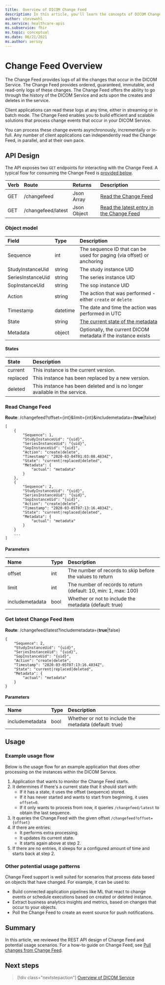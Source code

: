 ```yaml
---
title:  Overview of DICOM Change Feed 
description: In this article, you'll learn the concepts of DICOM Change Feed.
author: stevewohl
ms.service: healthcare-apis
ms.subservice: fhir
ms.topic: conceptual
ms.date: 06/21/2021
ms.author: aersoy
---
```


# Change Feed Overview

The Change Feed provides logs of all the changes that occur in the DICOM Service. The Change Feed provides ordered, guaranteed, immutable, and read-only logs of these changes. The Change Feed offers the ability to go through the history of the DICOM Service and acts upon the creates and deletes in the service.

Client applications can read these logs at any time, either in streaming or in batch mode. The Change Feed enables you to build efficient and scalable solutions that process change events that occur in your DICOM Service.

You can process these change events asynchronously, incrementally or in-full. Any number of client applications can independently read the Change Feed, in parallel, and at their own pace.

## API Design

The API exposes two `GET` endpoints for interacting with the Change Feed. A typical flow for consuming the Change Feed is [provided below](#example-usage-flow).

Verb | Route              | Returns     | Description
:--- | :----------------- | :---------- | :---
GET  | /changefeed        | Json Array  | [Read the Change Feed](#read-change-feed)
GET  | /changefeed/latest | Json Object | [Read the latest entry in the Change Feed](#get-latest-change-feed-item)

### Object model

Field               | Type      | Description
:------------------ | :-------- | :---
Sequence            | int       | The sequence ID that can be used for paging (via offset) or anchoring
StudyInstanceUid    | string    | The study instance UID
SeriesInstanceUid   | string    | The series instance UID
SopInstanceUid      | string    | The sop instance UID
Action              | string    | The action that was performed - either `create` or `delete`
Timestamp           | datetime  | The date and time the action was performed in UTC
State               | string    | [The current state of the metadata](#states)
Metadata            | object    | Optionally, the current DICOM metadata if the instance exists

#### States

State    | Description
:------- | :---
current  | This instance is the current version.
replaced | This instance has been replaced by a new version.
deleted  | This instance has been deleted and is no longer available in the service.

### Read Change Feed

**Route**: /changefeed?offset={int}&limit={int}&includemetadata={**true**|false}
```
[
    {
        "Sequence": 1,
        "StudyInstanceUid": "{uid}",
        "SeriesInstanceUid": "{uid}",
        "SopInstanceUid": "{uid}",
        "Action": "create|delete",
        "Timestamp": "2020-03-04T01:03:08.4834Z",
        "State": "current|replaced|deleted",
        "Metadata": {
            "actual": "metadata"
        }
    },
    {
        "Sequence": 2,
        "StudyInstanceUid": "{uid}",
        "SeriesInstanceUid": "{uid}",
        "SopInstanceUid": "{uid}",
        "Action": "create|delete",
        "Timestamp": "2020-03-05T07:13:16.4834Z",
        "State": "current|replaced|deleted",
        "Metadata": {
            "actual": "metadata"
        }
    }
    ...
]
```

#### Parameters

Name            | Type | Description
:-------------- | :--- | :---
offset          | int  | The number of records to skip before the values to return
limit           | int  | The number of records to return (default: 10, min: 1, max: 100)
includemetadata | bool | Whether or not to include the metadata (default: true)

### Get latest Change Feed item

**Route**: /changefeed/latest?includemetadata={**true**|false}

```
{
    "Sequence": 2,
    "StudyInstanceUid": "{uid}",
    "SeriesInstanceUid": "{uid}",
    "SopInstanceUid": "{uid}",
    "Action": "create|delete",
    "Timestamp": "2020-03-05T07:13:16.4834Z",
    "State": "current|replaced|deleted",
    "Metadata": {
        "actual": "metadata"
    }
}
```

#### Parameters

Name            | Type | Description
:-------------- | :--- | :---
includemetadata | bool | Whether or not to include the metadata (default: true)

## Usage

### Example usage flow

Below is the usage flow for an example application that does other processing on the instances within the DICOM Service.

1. Application that wants to monitor the Change Feed starts.
2. It determines if there's a current state that it should start with:
   * If it has a state, it uses the offset (sequence) stored.
   * If it has never started and wants to start from beginning, it uses `offset=0`.  
   * If it only wants to process from now, it queries `/changefeed/latest` to obtain the last sequence.
3. It queries the Change Feed with the given offset `/changefeed?offset={offset}`
4. If there are entries:
   * It performs extra processing.  
   * It updates its current state.  
   * It starts again above at step 2.
5. If there are no entries, it sleeps for a configured amount of time and starts back at step 2.

### Other potential usage patterns

Change Feed support is well suited for scenarios that process data based on objects that have changed. For example, it can be used to:

* Build connected application pipelines like ML that react to change events or schedule executions based on created or deleted instance.
* Extract business analytics insights and metrics, based on changes that occur to your objects.
* Poll the Change Feed to create an event source for push notifications.

## Summary

In this article, we reviewed the REST API design of Change Feed and potential usage scenarios. For a how-to guide on Change Feed, see [Pull changes from Change Feed](pull-dicom-changes-from-change-feed.md).

## Next steps

>[!div class="nextstepaction"]
>[Overview of DICOM Service](dicom-services-overview.md)

